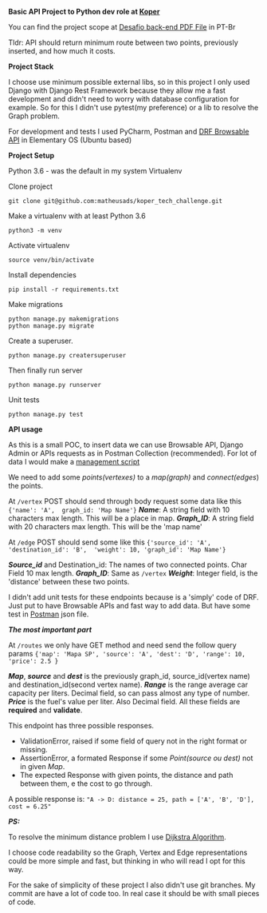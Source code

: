 **Basic API Project to Python dev role at [Koper](https://koper.com.br/)**

You can find the project scope at [Desafio back-end PDF File](https://github.com/matheusads/koper_tech_challenge/blob/master/Desafio%20back-end.pdf) in PT-Br

Tldr: API should return minimum route between two points, previously inserted, and how much it costs.


**Project Stack**

I choose use minimum possible external libs, so in this project I only used Django with Django Rest Framework 
because they allow me a fast development and didn't need to worry with database configuration for example. 
So for this I didn't use pytest(my preference) or a lib to resolve the Graph problem.

For development and tests I used PyCharm, Postman and [DRF Browsable API](https://restframework.herokuapp.com/) 
in Elementary OS (Ubuntu based)


**Project Setup**

Python 3.6 - was the default in my system
Virtualenv

Clone project
```
git clone git@github.com:matheusads/koper_tech_challenge.git
```

Make a virtualenv with at least Python 3.6
```
python3 -m venv
```

Activate virtualenv
```
source venv/bin/activate
```

Install dependencies
```
pip install -r requirements.txt
```
Make migrations
```
python manage.py makemigrations
python manage.py migrate
```
Create a superuser.
```
python manage.py creatersuperuser
```
Then finally run server
```
python manage.py runserver
```

Unit tests
```
python manage.py test
```

**API usage**

As this is a small POC, to insert data we can use Browsable API, Django Admin or APIs 
requests as in Postman Collection (recommended). For lot of data I would make a [management script](https://docs.djangoproject.com/en/3.1/howto/custom-management-commands/)  

We need to add some _points(vertexes)_ to a _map(graph)_ and _connect(edges_) the points.

At ``/vertex`` POST should send through body request some data like this `{'name': 'A', 
                                                                            graph_id: 'Map Name'}`
**_Name_**: A string field with 10 characters max length. This will be a place in map. 
_**Graph_ID**_: A string field with 20 characters max length. This will be the 'map name'

At ``/edge`` POST should send some like this `{'source_id': 'A', 'destination_id': 'B', 
                                                'weight': 10, 'graph_id': 'Map Name'}`    

**_Source_id_** and Destination_id: The names of two connected points. Char Field 10 max length.
**_Graph_ID_**: Same as `/vertex`
**_Weight_**: Integer field, is the 'distance' between these two points.

I didn't add unit tests for these endpoints because is a 'simply' code of DRF. Just put to have Browsable APIs
and fast way to add data. But have some test in [Postman](https://github.com/matheusads/koper_tech_challenge/blob/master/Koper%20Test%20Collection.postman_collection.json) json file.

**_The most important part_**

At ``/routes`` we only have GET method and need send the follow query params
`{'map': 'Mapa SP', 'source': 'A', 'dest': 'D', 'range': 10, 'price': 2.5 }`

**_Map_**, **_source_** and **_dest_** is the previously graph_id, source_id(vertex name) and destination_id(second vertex name).
**_Range_** is the range average car capacity per liters. Decimal field, so can pass almost any type of number.   
**_Price_** is the fuel's value per liter. Also Decimal field.
All these fields are **required** and **validate**.

This endpoint has three possible responses.
- ValidationError, raised if some field of query not in the right format or missing.
- AssertionError, a formated Response if some _Point(source ou dest)_ not in given _Map_.
- The expected Response with given points, the distance and path between them, e the cost to go through.
 
A possible response is:
``"A -> D: distance = 25, path = ['A', 'B', 'D'], cost = 6.25"``

**_PS:_**

To resolve the minimum distance problem I use [Dijkstra Algorithm](https://en.wikipedia.org/wiki/Dijkstra%27s_algorithm).

I choose code readability so the Graph, Vertex and Edge representations could be more simple and fast,
but thinking in who will read I opt for this way.

For the sake of simplicity of these project I also didn't use git branches.
My commit are have a lot of code too. In real case it should be with small pieces of code.

